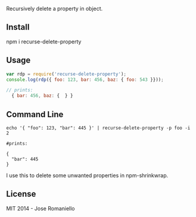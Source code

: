 Recursively delete a property in object.

## Install

npm i recurse-delete-property

## Usage

~~~javascript
var rdp = require('recurse-delete-property');
console.log(rdp({ foo: 123, bar: 456, baz: { foo: 543 }}));

// prints:
  { bar: 456, baz: {  } }
~~~

## Command Line

~~~
echo '{ "foo": 123, "bar": 445 }' | recurse-delete-property -p foo -i 2

#prints:

{
  "bar": 445
}
~~~

I use this to delete some unwanted properties in npm-shrinkwrap.

## License

MIT 2014 - Jose Romaniello